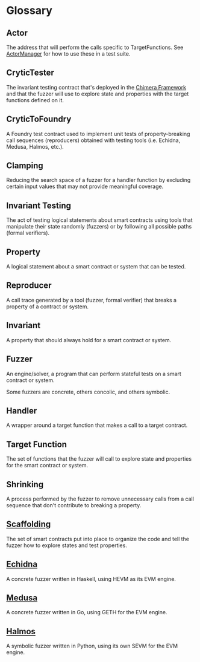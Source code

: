 # Glossary

## Actor

The address that will perform the calls specific to TargetFunctions. See [ActorManager](../oss/setup_helpers.md#actormanager) for how to use these in a test suite.  

## CryticTester

The invariant testing contract that's deployed in the [Chimera Framework](../writing_invariant_tests/chimera_framework.md#crytictester) and that the fuzzer will use to explore state and properties with the target functions defined on it.

## CryticToFoundry

A Foundry test contract used to implement unit tests of property-breaking call sequences (reproducers) obtained with testing tools (i.e. Echidna, Medusa, Halmos, etc.).

## Clamping

Reducing the search space of a fuzzer for a handler function by excluding certain input values that may not provide meaningful coverage.

## Invariant Testing

The act of testing logical statements about smart contracts using tools that manipulate their state randomly (fuzzers) or by following all possible paths (formal verifiers).

## Property

A logical statement about a smart contract or system that can be tested.

## Reproducer

A call trace generated by a tool (fuzzer, formal verifier) that breaks a property of a contract or system.

## Invariant

A property that should always hold for a smart contract or system.

## Fuzzer

An engine/solver, a program that can perform stateful tests on a smart contract or system.

Some fuzzers are concrete, others concolic, and others symbolic.

## Handler

A wrapper around a target function that makes a call to a target contract. 

## Target Function

The set of functions that the fuzzer will call to explore state and properties for the smart contract or system.

## Shrinking

A process performed by the fuzzer to remove unnecessary calls from a call sequence that don't contribute to breaking a property. 

## [Scaffolding](../free_recon_tools/builder.md)

The set of smart contracts put into place to organize the code and tell the fuzzer how to explore states and test properties.

## <a href="https://github.com/crytic/echidna" target="_blank" rel="noopener noreferrer">Echidna</a>

A concrete fuzzer written in Haskell, using HEVM as its EVM engine.

## <a href="https://github.com/crytic/medusa" target="_blank" rel="noopener noreferrer">Medusa</a>

A concrete fuzzer written in Go, using GETH for the EVM engine.

## <a href="https://github.com/a16z/halmos" target="_blank" rel="noopener noreferrer">Halmos</a>

A symbolic fuzzer written in Python, using its own SEVM for the EVM engine.